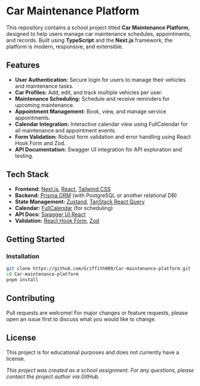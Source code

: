 # Car Maintenance Platform

This repository contains a school project titled **Car Maintenance Platform**, designed to help users manage car maintenance schedules, appointments, and records. Built using **TypeScript** and the **Next.js** framework, the platform is modern, responsive, and extensible.

## Features

- **User Authentication:** Secure login for users to manage their vehicles and maintenance tasks.
- **Car Profiles:** Add, edit, and track multiple vehicles per user.
- **Maintenance Scheduling:** Schedule and receive reminders for upcoming maintenance.
- **Appointment Management:** Book, view, and manage service appointments.
- **Calendar Integration:** Interactive calendar view using FullCalendar for all maintenance and appointment events.
- **Form Validation:** Robust form validation and error handling using React Hook Form and Zod.
- **API Documentation:** Swagger UI integration for API exploration and testing.

## Tech Stack

- **Frontend:** [Next.js](https://nextjs.org/), [React](https://react.dev/), [Tailwind CSS](https://tailwindcss.com/)
- **Backend:** [Prisma ORM](https://www.prisma.io/) (with PostgreSQL or another relational DB)
- **State Management:** [Zustand](https://zustand-demo.pmnd.rs/), [TanStack React Query](https://tanstack.com/query/v5)
- **Calendar:** [FullCalendar](https://fullcalendar.io/) (for scheduling)
- **API Docs:** [Swagger UI React](https://www.npmjs.com/package/swagger-ui-react)
- **Validation:** [React Hook Form](https://react-hook-form.com/), [Zod](https://zod.dev/)

## Getting Started

### Installation

```bash
git clone https://github.com/Griffith000/Car-maintenance-platform.git
cd Car-maintenance-platform
pnpm install
```

## Contributing

Pull requests are welcome! For major changes or feature requests, please open an issue first to discuss what you would like to change.

## License

This project is for educational purposes and does not currently have a license.

*This project was created as a school assignment. For any questions, please contact the project author via GitHub.*
